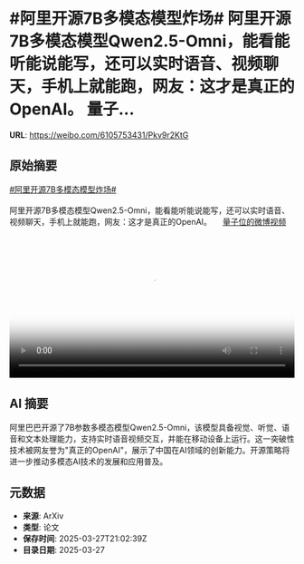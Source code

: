 # #阿里开源7B多模态模型炸场# 阿里开源7B多模态模型Qwen2.5-Omni，能看能听能说能写，还可以实时语音、视频聊天，手机上就能跑，网友：这才是真正的OpenAI。 量子...

**URL**: https://weibo.com/6105753431/Pkv9r2KtG

## 原始摘要

<a href="https://m.weibo.cn/search?containerid=231522type%3D1%26t%3D10%26q%3D%23%E9%98%BF%E9%87%8C%E5%BC%80%E6%BA%907B%E5%A4%9A%E6%A8%A1%E6%80%81%E6%A8%A1%E5%9E%8B%E7%82%B8%E5%9C%BA%23&amp;extparam=%23%E9%98%BF%E9%87%8C%E5%BC%80%E6%BA%907B%E5%A4%9A%E6%A8%A1%E6%80%81%E6%A8%A1%E5%9E%8B%E7%82%B8%E5%9C%BA%23" data-hide=""><span class="surl-text">#阿里开源7B多模态模型炸场#</span></a> <br><br>阿里开源7B多模态模型Qwen2.5-Omni，能看能听能说能写，还可以实时语音、视频聊天，手机上就能跑，网友：这才是真正的OpenAI。 <a href="https://video.weibo.com/show?fid=1034:5148860092186680" data-hide=""><span class="url-icon"><img style="width: 1rem;height: 1rem" src="https://h5.sinaimg.cn/upload/2015/09/25/3/timeline_card_small_video_default.png" referrerpolicy="no-referrer"></span><span class="surl-text">量子位的微博视频</span></a> <br clear="both"><div style="clear: both"></div><video controls="controls" poster="https://tvax4.sinaimg.cn/orj480/006Fd7o3ly1hzvnm9peb0j30u01hcjtv.jpg" style="width: 100%"><source src="https://f.video.weibocdn.com/o0/kT2YfUDDlx08n0nkKtna01041200kRNZ0E010.mp4?label=mp4_720p&amp;template=720x1280.24.0&amp;ori=0&amp;ps=1CwnkDw1GXwCQx&amp;Expires=1743112944&amp;ssig=%2BkEZ8XJuZV&amp;KID=unistore,video"><source src="https://f.video.weibocdn.com/o0/Bxt5TzXFlx08n0nkQgME01041200cfQC0E010.mp4?label=mp4_hd&amp;template=540x960.24.0&amp;ori=0&amp;ps=1CwnkDw1GXwCQx&amp;Expires=1743112944&amp;ssig=c1VRotPUyz&amp;KID=unistore,video"><source src="https://f.video.weibocdn.com/o0/TnrFRm5jlx08n0nkCDnG010412006PfL0E010.mp4?label=mp4_ld&amp;template=360x640.24.0&amp;ori=0&amp;ps=1CwnkDw1GXwCQx&amp;Expires=1743112944&amp;ssig=WFWgixXqw4&amp;KID=unistore,video"><p>视频无法显示，请前往<a href="https://video.weibo.com/show?fid=1034%3A5148860092186680" target="_blank" rel="noopener noreferrer">微博视频</a>观看。</p></video>

## AI 摘要

阿里巴巴开源了7B参数多模态模型Qwen2.5-Omni，该模型具备视觉、听觉、语音和文本处理能力，支持实时语音视频交互，并能在移动设备上运行。这一突破性技术被网友誉为"真正的OpenAI"，展示了中国在AI领域的创新能力。开源策略将进一步推动多模态AI技术的发展和应用普及。

## 元数据

- **来源**: ArXiv
- **类型**: 论文
- **保存时间**: 2025-03-27T21:02:39Z
- **目录日期**: 2025-03-27
